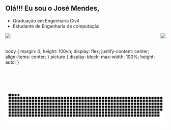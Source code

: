 ## Olá!!! Eu sou o José Mendes,
- Graduação em Engenharia Civil
- Estudante de Engenharia de computação

<div>
  
  <img  height="180em" src="https://github-readme-stats.vercel.app/api?username=jose-msousa&show_icons=true&theme=gotham&include_all_commits=true&count_private=true"/>
  <img align="right" height="180em" src="https://github-readme-stats.vercel.app/api/top-langs/?username=jose-msousa&layout=compact&langs_count=16&theme=gotham"/>
</div>

##

  <picture>
    body {
      margin: 0;
      height: 100vh;
      display: flex;
      justify-content: center;
      align-items: center;
    }
      picture {
      display: block;
      max-width: 100%;
      height: auto;
    }
    <source media="(prefers-color-scheme: dark)" srcset="https://raw.githubusercontent.com/jose-msousa/jose-msousa/output/github-contribution-grid-snake-dark.svg">
    <source media="(prefers-color-scheme: light)" srcset="https://raw.githubusercontent.com/jose-msousa/jose-msousa/output/github-contribution-grid-snake.svg">
    <img alt="github contribution grid snake animation" src="https://raw.githubusercontent.com/jose-msousa/jose-msousa/output/github-contribution-grid-snake.svg">
  </picture>



